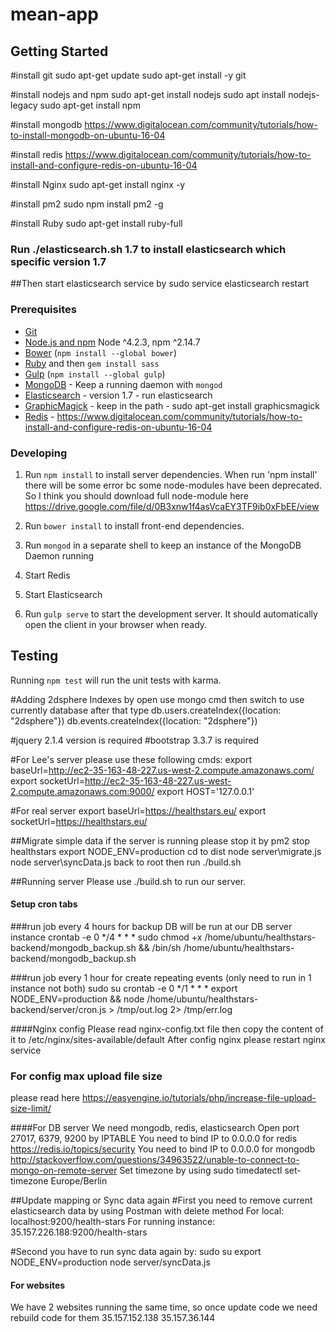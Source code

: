 # mean-app

## Getting Started

#install git
sudo apt-get update
sudo apt-get install -y git

#install nodejs and npm
sudo apt-get install nodejs
sudo apt install nodejs-legacy
sudo apt-get install npm

#install mongodb
https://www.digitalocean.com/community/tutorials/how-to-install-mongodb-on-ubuntu-16-04

#install redis
https://www.digitalocean.com/community/tutorials/how-to-install-and-configure-redis-on-ubuntu-16-04

#install Nginx
sudo apt-get install nginx -y

#install pm2
sudo npm install pm2 -g

#install Ruby
sudo apt-get install ruby-full

### Run ./elasticsearch.sh 1.7 to install elasticsearch which specific version 1.7
##Then start elasticsearch service by 
sudo service elasticsearch restart

### Prerequisites

- [Git](https://git-scm.com/)
- [Node.js and npm](nodejs.org) Node ^4.2.3, npm ^2.14.7
- [Bower](bower.io) (`npm install --global bower`)
- [Ruby](https://www.ruby-lang.org) and then `gem install sass`
- [Gulp](http://gulpjs.com/) (`npm install --global gulp`)
- [MongoDB](https://www.mongodb.org/) - Keep a running daemon with `mongod`
- [Elasticsearch](https://www.elasticsearch.com/) - version 1.7 - run elasticsearch
- [GraphicMagick](http://www.graphicsmagick.org/) - keep in the path - sudo apt-get install graphicsmagick
- [Redis](https://redis.io/) - https://www.digitalocean.com/community/tutorials/how-to-install-and-configure-redis-on-ubuntu-16-04

### Developing

1. Run `npm install` to install server dependencies. When run 'npm install' there will be some error bc some node-modules have been deprecated. So I think you should download full node-module here https://drive.google.com/file/d/0B3xnw1f4asVcaEY3TF9ib0xFbEE/view

2. Run `bower install` to install front-end dependencies.

3. Run `mongod` in a separate shell to keep an instance of the MongoDB Daemon running

4. Start Redis

5. Start Elasticsearch

6. Run `gulp serve` to start the development server. It should automatically open the client in your browser when ready.


## Testing

Running `npm test` will run the unit tests with karma.

#Adding 2dsphere Indexes by
open use mongo cmd then switch to use currently database
after that type 
db.users.createIndex({location: "2dsphere"})
db.events.createIndex({location: "2dsphere"})

#jquery 2.1.4 version is required
#bootstrap 3.3.7 is required

#For Lee's server please use these following cmds:
export baseUrl=http://ec2-35-163-48-227.us-west-2.compute.amazonaws.com/
export socketUrl=http://ec2-35-163-48-227.us-west-2.compute.amazonaws.com:9000/
export HOST='127.0.0.1'

#For real server
export baseUrl=https://healthstars.eu/
export socketUrl=https://healthstars.eu/

##Migrate simple data
if the server is running please stop it by pm2 stop healthstars
export NODE_ENV=production
cd to dist
node server\migrate.js
node server\syncData.js
back to root then run ./build.sh


##Running server
Please use ./build.sh to run our server.

#### Setup cron tabs 
###run job every 4 hours for backup DB will be run at our DB server instance
crontab -e
0 */4 * * * sudo chmod +x /home/ubuntu/healthstars-backend/mongodb_backup.sh && /bin/sh /home/ubuntu/healthstars-backend/mongodb_backup.sh

###run job every 1 hour for create repeating events (only need to run in 1 instance not both)
sudo su
crontab -e
0 */1 * * * export NODE_ENV=production && node /home/ubuntu/healthstars-backend/server/cron.js > /tmp/out.log 2> /tmp/err.log


####Nginx config
Please read nginx-config.txt file then copy the content of it to /etc/nginx/sites-available/default
After config nginx please restart nginx service

### For config max upload file size 
please read here https://easyengine.io/tutorials/php/increase-file-upload-size-limit/

####For DB server
We need mongodb, redis, elasticsearch
Open port 27017, 6379, 9200 by IPTABLE
You need to bind IP to 0.0.0.0 for redis https://redis.io/topics/security
You need to bind IP to 0.0.0.0 for mongodb http://stackoverflow.com/questions/34963522/unable-to-connect-to-mongo-on-remote-server
Set timezone by using sudo timedatectl set-timezone Europe/Berlin

##Update mapping or Sync data again
#First you need to remove current elasticsearch data by using Postman with delete method
For local: localhost:9200/health-stars
For running instance: 35.157.226.188:9200/health-stars

#Second you have to run sync data again by:
sudo su
export NODE_ENV=production
node server/syncData.js


#### For websites
We have 2 websites running the same time, so once update code we need rebuild code for them
35.157.152.138
35.157.36.144